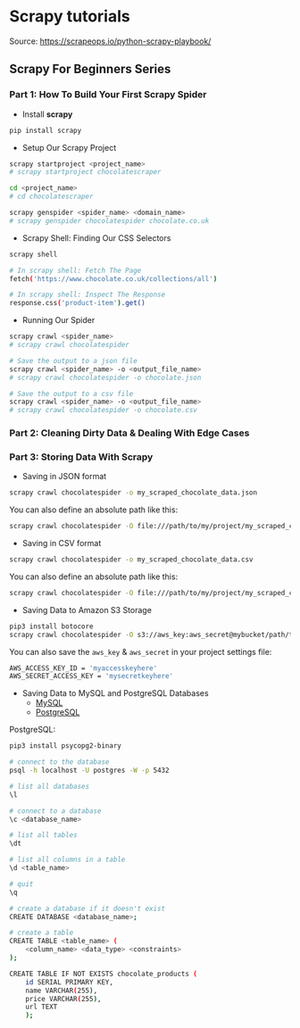 # Scrapy tutorials

Source: https://scrapeops.io/python-scrapy-playbook/

## Scrapy For Beginners Series

### Part 1: How To Build Your First Scrapy Spider

- Install **scrapy**

```bash
pip install scrapy
```

- Setup Our Scrapy Project

```bash
scrapy startproject <project_name>
# scrapy startproject chocolatescraper

cd <project_name>
# cd chocolatescraper

scrapy genspider <spider_name> <domain_name>
# scrapy genspider chocolatespider chocolate.co.uk

```

- Scrapy Shell: Finding Our CSS Selectors

```bash
scrapy shell

# In scrapy shell: Fetch The Page
fetch('https://www.chocolate.co.uk/collections/all')

# In scrapy shell: Inspect The Response
response.css('product-item').get()
```

-  Running Our Spider

```bash
scrapy crawl <spider_name>
# scrapy crawl chocolatespider

# Save the output to a json file
scrapy crawl <spider_name> -o <output_file_name>
# scrapy crawl chocolatespider -o chocolate.json

# Save the output to a csv file
scrapy crawl <spider_name> -o <output_file_name>
# scrapy crawl chocolatespider -o chocolate.csv

```

### Part 2: Cleaning Dirty Data & Dealing With Edge Cases

### Part 3: Storing Data With Scrapy

- Saving in JSON format

```bash
scrapy crawl chocolatespider -o my_scraped_chocolate_data.json
```

You can also define an absolute path like this:

```bash
scrapy crawl chocolatespider -O file:///path/to/my/project/my_scraped_chocolate_data.json:json
```

- Saving in CSV format

```bash
scrapy crawl chocolatespider -o my_scraped_chocolate_data.csv
```

You can also define an absolute path like this:

```bash
scrapy crawl chocolatespider -O file:///path/to/my/project/my_scraped_chocolate_data.csv:csv
```

- Saving Data to Amazon S3 Storage

```bash
pip3 install botocore
scrapy crawl chocolatespider -O s3://aws_key:aws_secret@mybucket/path/to/myscrapeddata.csv:csv
```

You can also save the `aws_key` & `aws_secret` in your project settings file:

```bash
AWS_ACCESS_KEY_ID = 'myaccesskeyhere'
AWS_SECRET_ACCESS_KEY = 'mysecretkeyhere'
```

- Saving Data to MySQL and PostgreSQL Databases
    - [MySQL](https://scrapeops.io/python-scrapy-playbook/scrapy-beginners-guide-storing-data/#saving-data-to-a-mysql-database)
    - [PostgreSQL](https://scrapeops.io/python-scrapy-playbook/scrapy-beginners-guide-storing-data/#saving-data-to-a-postgresql-database)

PostgreSQL:

```bash
pip3 install psycopg2-binary

# connect to the database
psql -h localhost -U postgres -W -p 5432

# list all databases
\l

# connect to a database
\c <database_name>

# list all tables
\dt

# list all columns in a table
\d <table_name>

# quit
\q

# create a database if it doesn't exist
CREATE DATABASE <database_name>;

# create a table
CREATE TABLE <table_name> (
    <column_name> <data_type> <constraints>
);

CREATE TABLE IF NOT EXISTS chocolate_products (
    id SERIAL PRIMARY KEY,
    name VARCHAR(255),
    price VARCHAR(255),
    url TEXT
    );

```

